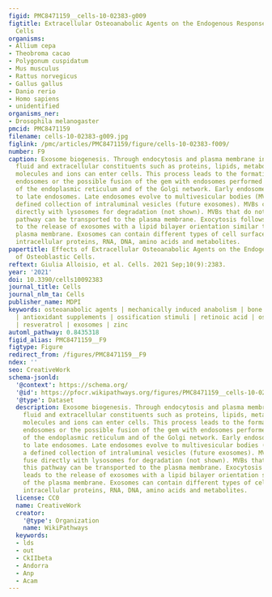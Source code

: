 ```yaml
---
figid: PMC8471159__cells-10-02383-g009
figtitle: Extracellular Osteoanabolic Agents on the Endogenous Response of Osteoblastic
  Cells
organisms:
- Allium cepa
- Theobroma cacao
- Polygonum cuspidatum
- Mus musculus
- Rattus norvegicus
- Gallus gallus
- Danio rerio
- Homo sapiens
- unidentified
organisms_ner:
- Drosophila melanogaster
pmcid: PMC8471159
filename: cells-10-02383-g009.jpg
figlink: /pmc/articles/PMC8471159/figure/cells-10-02383-f009/
number: F9
caption: Exosome biogenesis. Through endocytosis and plasma membrane invagination,
  fluid and extracellular constituents such as proteins, lipids, metabolites, small
  molecules and ions can enter cells. This process leads to the formation of early
  endosomes or the possible fusion of the gem with endosomes performed by the constituents
  of the endoplasmic reticulum and of the Golgi network. Early endosomes give rise
  to late endosomes. Late endosomes evolve to multivesicular bodies (MVBs) with a
  defined collection of intraluminal vesicles (future exosomes). MVBs can also fuse
  directly with lysosomes for degradation (not shown). MVBs that do not follow this
  pathway can be transported to the plasma membrane. Exocytosis follows and leads
  to the release of exosomes with a lipid bilayer orientation similar to that of the
  plasma membrane. Exosomes can contain different types of cell surface proteins,
  intracellular proteins, RNA, DNA, amino acids and metabolites.
papertitle: Effects of Extracellular Osteoanabolic Agents on the Endogenous Response
  of Osteoblastic Cells.
reftext: Giulia Alloisio, et al. Cells. 2021 Sep;10(9):2383.
year: '2021'
doi: 10.3390/cells10092383
journal_title: Cells
journal_nlm_ta: Cells
publisher_name: MDPI
keywords: osteoanabolic agents | mechanically induced anabolism | bone remodeling
  | antioxidant supplements | ossification stimuli | retinoic acid | osteoporosis
  | resveratrol | exosomes | zinc
automl_pathway: 0.8435318
figid_alias: PMC8471159__F9
figtype: Figure
redirect_from: /figures/PMC8471159__F9
ndex: ''
seo: CreativeWork
schema-jsonld:
  '@context': https://schema.org/
  '@id': https://pfocr.wikipathways.org/figures/PMC8471159__cells-10-02383-g009.html
  '@type': Dataset
  description: Exosome biogenesis. Through endocytosis and plasma membrane invagination,
    fluid and extracellular constituents such as proteins, lipids, metabolites, small
    molecules and ions can enter cells. This process leads to the formation of early
    endosomes or the possible fusion of the gem with endosomes performed by the constituents
    of the endoplasmic reticulum and of the Golgi network. Early endosomes give rise
    to late endosomes. Late endosomes evolve to multivesicular bodies (MVBs) with
    a defined collection of intraluminal vesicles (future exosomes). MVBs can also
    fuse directly with lysosomes for degradation (not shown). MVBs that do not follow
    this pathway can be transported to the plasma membrane. Exocytosis follows and
    leads to the release of exosomes with a lipid bilayer orientation similar to that
    of the plasma membrane. Exosomes can contain different types of cell surface proteins,
    intracellular proteins, RNA, DNA, amino acids and metabolites.
  license: CC0
  name: CreativeWork
  creator:
    '@type': Organization
    name: WikiPathways
  keywords:
  - lds
  - out
  - CkIIbeta
  - Andorra
  - Anp
  - Acam
---
```

